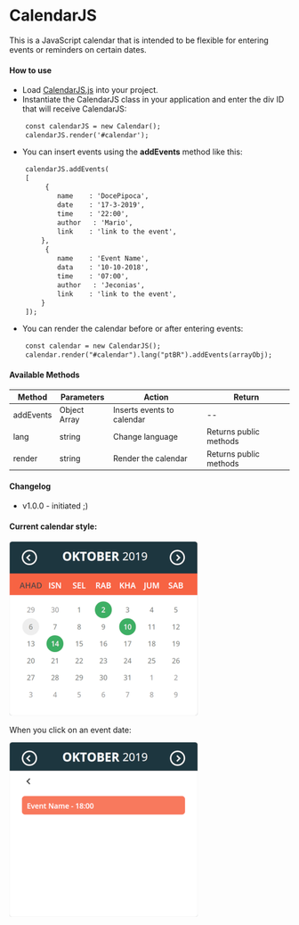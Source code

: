 # CalendarJS

This is a JavaScript calendar that is intended to be flexible for entering events or reminders on certain dates.

#### How to use

- Load [CalendarJS.js](./dist/calendarjs.min.js) into your project.
- Instantiate the CalendarJS class in your application and enter the div ID that will receive CalendarJS:

```
    const calendarJS = new Calendar();
    calendarJS.render('#calendar');
```

- You can insert events using the **addEvents** method like this:

```
    calendarJS.addEvents(
    [
         {
            name    : 'DocePipoca',
            date    : '17-3-2019',
            time    : '22:00',
            author   : 'Mario',
            link    : 'link to the event',
        },
         {
            name    : 'Event Name',
            data    : '10-10-2018',
            time    : '07:00',
            author   : 'Jeconias',
            link    : 'link to the event',
        }
    ]);

```

- You can render the calendar before or after entering events:

```
    const calendar = new CalendarJS();
    calendar.render("#calendar").lang("ptBR").addEvents(arrayObj);
```

#### Available Methods

| Method    | Parameters   | Action                     | Return                 |
| --------- | ------------ | -------------------------- | ---------------------- |
| addEvents | Object Array | Inserts events to calendar | --                     |
| lang      | string       | Change language            | Returns public methods |
| render    | string       | Render the calendar        | Returns public methods |

#### Changelog

- v1.0.0 - initiated ;)

#### Current calendar style:

![Current calendar style](./src/themes/DefaultStyle/preview/defaultThemeLang-myMY.png)

When you click on an event date:

![Current calendar style](./src/themes/DefaultStyle/preview/defaultThemeLang-myMY-list.png)

